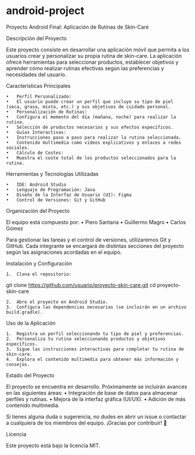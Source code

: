 # android-project

Proyecto Android Final: Aplicación de Rutinas de Skin-Care

Descripción del Proyecto

Este proyecto consiste en desarrollar una aplicación móvil que permita a los usuarios crear y personalizar su propia rutina de skin-care. La aplicación ofrece herramientas para seleccionar productos, establecer objetivos y aprender cómo realizar rutinas efectivas según las preferencias y necesidades del usuario.

Características Principales

	•	Perfil Personalizado:
	•	El usuario puede crear un perfil que incluye su tipo de piel (seca, grasa, mixta, etc.) y sus objetivos de cuidado personal.
	•	Personalización de Rutinas:
	•	Configura el momento del día (mañana, noche) para realizar la rutina.
	•	Selección de productos necesarios y sus efectos específicos.
	•	Guías Interactivas:
	•	Instrucciones paso a paso para realizar la rutina seleccionada.
	•	Contenido multimedia como videos explicativos y enlaces a redes sociales.
	•	Cálculo de Costes:
	•	Muestra el coste total de los productos seleccionados para la rutina.

Herramientas y Tecnologías Utilizadas

	•	IDE: Android Studio
	•	Lenguaje de Programación: Java
	•	Diseño de la Interfaz de Usuario (UI): Figma
	•	Control de Versiones: Git y GitHub

Organización del Proyecto

El equipo está compuesto por:
	•	Piero Santana
	•	Guillermo Magro
	•	Carlos Gómez

Para gestionar las tareas y el control de versiones, utilizaremos Git y GitHub. Cada integrante se encargará de distintas secciones del proyecto según las asignaciones acordadas en el equipo.

Instalación y Configuración

	1.	Clona el repositorio:

git clone https://github.com/usuario/proyecto-skin-care.git
cd proyecto-skin-care


	2.	Abre el proyecto en Android Studio.
	3.	Configura las dependencias necesarias (se incluirán en un archivo build.gradle).

Uso de la Aplicación

	1.	Registra un perfil seleccionando tu tipo de piel y preferencias.
	2.	Personaliza tu rutina seleccionando productos y objetivos específicos.
	3.	Sigue las instrucciones interactivas para completar tu rutina de skin-care.
	4.	Explora el contenido multimedia para obtener más información y consejos.

Estado del Proyecto

El proyecto se encuentra en desarrollo. Próximamente se incluirán avances en las siguientes áreas:
	•	Integración de base de datos para almacenar perfiles y rutinas.
	•	Mejora de la interfaz gráfica (UI/UX).
	•	Adición de más contenido multimedia.

Si tienes alguna duda o sugerencia, no dudes en abrir un issue o contactar a cualquiera de los miembros del equipo. ¡Gracias por contribuir! 🙌

Licencia

Este proyecto está bajo la licencia MIT.
